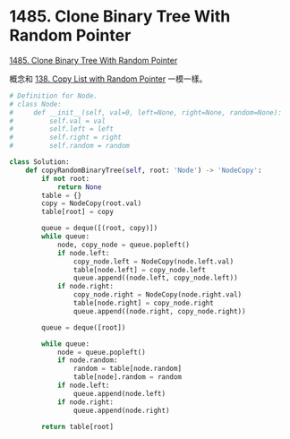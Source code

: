 # 1485. Clone Binary Tree With Random Pointer

[1485. Clone Binary Tree With Random Pointer](https://leetcode.com/problems/clone-binary-tree-with-random-pointer/)

概念和 [138. Copy List with Random Pointer](138.-copy-list-with-random-pointer.md) 一模一樣。

```python
# Definition for Node.
# class Node:
#     def __init__(self, val=0, left=None, right=None, random=None):
#         self.val = val
#         self.left = left
#         self.right = right
#         self.random = random

class Solution:
    def copyRandomBinaryTree(self, root: 'Node') -> 'NodeCopy':
        if not root:
            return None
        table = {}
        copy = NodeCopy(root.val)
        table[root] = copy

        queue = deque([(root, copy)])
        while queue:
            node, copy_node = queue.popleft()
            if node.left:
                copy_node.left = NodeCopy(node.left.val)
                table[node.left] = copy_node.left
                queue.append((node.left, copy_node.left))
            if node.right:
                copy_node.right = NodeCopy(node.right.val)
                table[node.right] = copy_node.right
                queue.append((node.right, copy_node.right))

        queue = deque([root])

        while queue:
            node = queue.popleft()
            if node.random:
                random = table[node.random]
                table[node].random = random
            if node.left:
                queue.append(node.left)
            if node.right:
                queue.append(node.right)

        return table[root]
```

